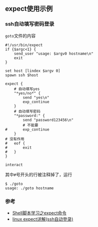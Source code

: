 ## expect使用示例

### ssh自动填写密码登录

`goto`文件的内容

```
#!/usr/bin/expect
if {$argc<1} {
	send_user "usage: $argv0 hostname\n"
	exit
}

set host [lindex $argv 0]
spawn ssh $host

expect {
    # 自动填写yes
	"*yes/no*" {
		send "yes\n"
		exp_continue
	}
    # 自动填写密码
	"*password:" {
		send "password123456\n"
        # 不能要
#		exp_continue 
	}
# 没有作用
#	eof {
#		exit
#	}
}

interact
```

其中`#`号开头的行被注释掉了，运行

```
$ ./goto 
usage: ./goto hostname
```

### 参考

- [Shell脚本学习之expect命令](http://blog.csdn.net/leexide/article/details/17485451)
- [linux expect详解(ssh自动登录)](http://www.cnblogs.com/lzrabbit/p/4298794.html)